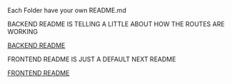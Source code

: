 Each Folder have your own README.md

BACKEND README IS TELLING A LITTLE ABOUT HOW THE ROUTES ARE WORKING

[BACKEND README](https://github.com/joaovill/project-manager/tree/main/nest-app/README.md)



FRONTEND README IS JUST A DEFAULT NEXT README

[FRONTEND README](https://github.com/joaovill/project-manager/tree/main/front-next-app/README.md)